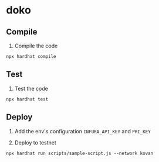 # doko

## Compile
1. Compile the code

```
npx hardhat compile
```

## Test
1. Test the code

```
npx hardhat test
```

## Deploy

1. Add the env's configuration `INFURA_API_KEY` and `PRI_KEY`

2. Deploy to testnet 

```
npx hardhat run scripts/sample-script.js --network kovan
```